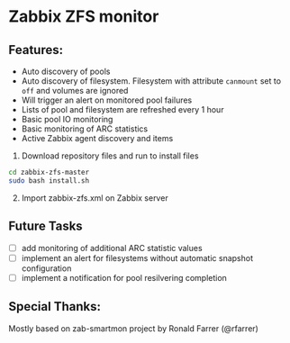 # Zabbix ZFS monitor

## Features:
* Auto discovery of pools
* Auto discovery of filesystem. Filesystem with attribute `canmount` set to
  `off` and volumes are ignored
* Will trigger an alert on monitored pool failures
* Lists of pool and filesystem are refreshed every 1 hour
* Basic pool IO monitoring
* Basic monitoring of ARC statistics
* Active Zabbix agent discovery and items

1. Download repository files and run to install files
```bash
cd zabbix-zfs-master
sudo bash install.sh
```
2. Import zabbix-zfs.xml on Zabbix server

## Future Tasks
- [ ] add monitoring of additional ARC statistic values
- [ ] implement an alert for filesystems without
automatic snapshot configuration
- [ ] implement a notification for pool resilvering completion

## Special Thanks:
Mostly based on zab-smartmon project by Ronald Farrer (@rfarrer)

